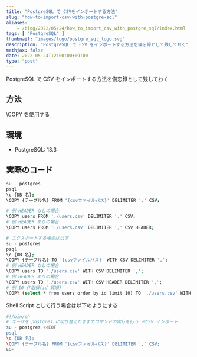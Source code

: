 ```yaml
---
title: "PostgreSQL で CSVをインポートする方法"
slug: "how-to-import-csv-with-postgre-sql"
aliases:
    - /blog/2022/05/24/how_to_import_csv_with_postgre_sql/index.html
tags: [ "PostgreSQL" ]
thumbnail: "images/logo/postgre_sql_logo.svg"
description: "PostgreSQL で CSV をインポートする方法を備忘録として残しておく"
mathjax: false
date: 2022-05-24T12:00:00+09:00
type: "post"
---
```


PostgreSQL で CSV をインポートする方法を備忘録として残しておく

## 方法

\COPY を使用する

## 環境

* PostgreSQL: 13.3

## 実際のコード

```sh
su - postgres
psql
\c {DB 名};
\COPY {テーブル名} FROM '{csvファイルパス}' DELIMITER ',' CSV;

# 例 HEADER なしの場合
\COPY users FROM './users.csv' DELIMITER ',' CSV;
# 例 HEADER ありの場合
\COPY users FROM './users.csv' DELIMITER ',' CSV HEADER;

# エクスポートする場合は以下
su - postgres
psql
\c {DB 名};
\COPY {テーブル名} TO '{csvファイルパス}' WITH CSV DELIMITER ',';
# 例 HEADER なしの場合
\COPY users TO './users.csv' WITH CSV DELIMITER ',';
# 例 HEADER ありの場合
\COPY users TO './users.csv' WITH CSV HEADER DELIMITER ',';
# 例 10 件取得(id 昇順)
\COPY (select * from users order by id limit 10) TO './users.csv' WITH CSV HEADER DELIMITER ',';
```

Shell Script として行う場合は以下のようにする

```sh
#!/bin/sh
# ユーザを postgres に切り替えたままでコマンドの実行を行う ※CSV インポート
su - postgres <<EOF
psql
\c {DB 名};
\COPY {テーブル名} FROM '{csvファイルパス}' DELIMITER ',' CSV;
EOF
```
